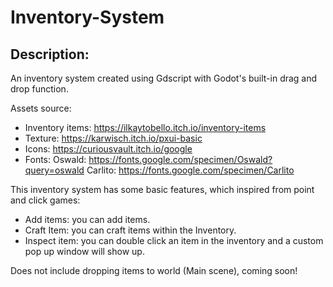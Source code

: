 # Inventory-System

## Description: 

An inventory system created using Gdscript with Godot's built-in drag and drop function.

Assets source:
- Inventory items: https://ilkaytobello.itch.io/inventory-items
- Texture: https://karwisch.itch.io/pxui-basic
- Icons: https://curiousvault.itch.io/google
- Fonts: 
    Oswald: https://fonts.google.com/specimen/Oswald?query=oswald
    Carlito: https://fonts.google.com/specimen/Carlito
    
This inventory system has some basic features, which inspired from point and click games:
- Add items: you can add items.
- Craft Item: you can craft items within the Inventory.
- Inspect item: you can double click an item in the inventory and a custom pop up window will show up.

Does not include dropping items to world (Main scene), coming soon!
